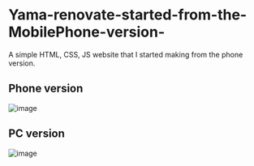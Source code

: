 # Yama-renovate-started-from-the-MobilePhone-version-
A simple HTML, CSS, JS website that I started making from the phone version.

## Phone version
![image](https://github.com/RedKarim/Yama-renovate-started-from-the-MobilePhone-version-/assets/156578327/bf3316a2-6fcf-4e1c-bc4e-dc6650da6d8c)

## PC version
![image](https://github.com/RedKarim/Yama-renovate-started-from-the-MobilePhone-version-/assets/156578327/b67e63b3-f78f-4c7b-9f8e-76dd2517fe73)
